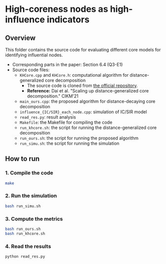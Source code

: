 # High-coreness nodes as high-influence indicators

## Overview

This folder contains the source code for evaluating different core models for identifying influential nodes.

- Corresponding parts in the paper: Section 6.4 (Q3-E1)
- Source code files:
  - `KHCore.cpp` and `KHCore.h`: computational algorithm for distance-generalized core decomposition
    - The source code is cloned from [the official repository](https://github.com/BITDataScience/khcore).
    - **Reference:** Dai et al. "Scaling up distance-generalized core decomposition." CIKM'21
  - `main_ours.cpp`: the proposed algorithm for distance-decaying core decomposition
  - `influence_{IC/SIR}_each_node.cpp`: simulation of IC/SIR model
  - `read_res.py`: result analysis
  - `Makefile`: the Makefile for compiling the code
  - `run_khcore.sh`: the script for running the distance-generalized core decomposition
  - `run_ours.sh`: the script for running the proposed algorithm
  - `run_simu.sh`: the script for running the simulation

## How to run

### 1. Compile the code

```bash
make
```

### 2. Run the simulation

```bash
bash run_simu.sh
```

### 3. Compute the metrics

```bash
bash run_ours.sh
bash run_khcore.sh
```

### 4. Read the results

```bash
python read_res.py
```
